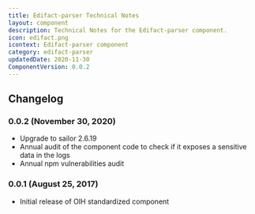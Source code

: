 ```yaml
---
title: Edifact-parser Technical Notes
layout: component
description: Technical Notes for the Edifact-parser component.
icon: edifact.png
icontext: Edifact-parser component
category: edifact-parser
updatedDate: 2020-11-30
ComponentVersion: 0.0.2
---
```


## Changelog

### 0.0.2 (November 30, 2020)

* Upgrade to sailor 2.6.19
* Annual audit of the component code to check if it exposes a sensitive data in the logs
* Annual npm vulnerabilities audit

### 0.0.1 (August 25, 2017)

* Initial release of OIH standardized component
